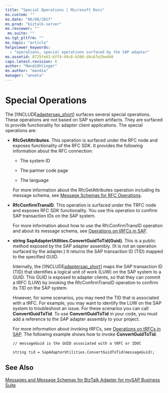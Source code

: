 ```yaml
---
title: "Special Operations | Microsoft Docs"
ms.custom: ""
ms.date: "06/08/2017"
ms.prod: "biztalk-server"
ms.reviewer: ""
 ms.suite: ""
ms.tgt_pltfrm: ""
ms.topic: "article"
helpviewer_keywords: 
  - "operations, special operations surfaced by the SAP adapter"
ms.assetid: 8725fe63-6ff4-49c8-b386-d4c67e2be440
caps.latest.revision: 6
author: "MandiOhlinger"
ms.author: "mandia"
manager: "anneta"
---
```

# Special Operations
The [!INCLUDE[adaptersap_short](../../includes/adaptersap-short-md.md)] surfaces several special operations. These operations are not based on SAP system artifacts. They are surfaced to provide functionality for adapter client applications. The special operations are:  
  
-   **RfcGetAttributes**. This operation is surfaced under the RFC node and exposes functionality of the RFC SDK. It provides the following information about the RFC connection:  
  
    -   The system ID  
  
    -   The partner code page  
  
    -   The language  
  
     For more information about the RfcGetAttributes operation including its message schema, see [Message Schemas for RFC Operations](../../adapters-and-accelerators/adapter-sap/message-schemas-for-rfc-operations.md).  
  
-   **RfcConfirmTransID**. This operation is surfaced under the TRFC node and exposes RFC SDK functionality. You use this operation to confirm SAP transaction IDs on the SAP system.  
  
     For more information about how to use the RfcConfirmTransID operation and about its message schema, see [Operations on tRFCs in SAP](../../adapters-and-accelerators/adapter-sap/operations-on-trfcs-in-sap.md).  
  
-   **string SapAdapterUtilities.ConvertGuidToTid(Guid)**. This is a public method exposed by the SAP adapter assembly. (It is not an operation surfaced by the adapter.) It returns the SAP transaction ID (TID) mapped to the specified GUID.  
  
     Internally, the [!INCLUDE[adaptersap_short](../../includes/adaptersap-short-md.md)] maps the SAP transaction ID (TID) that identifies a logical unit of work (LUW) on the SAP system to a GUID. This GUID is exposed to adapter clients, so that they can commit a tRFC (LUW) by invoking the RfcConfirmTransID operation to confirm its TID on the SAP system.  
  
     However, for some scenarios, you may need the TID that is associated with a tRFC. For example, you may want to identify the LUW on the SAP system to troubleshoot an issue. For these scenarios you can call **ConvertGuidToTid**. To use **ConvertGuidToTid** in your code, you must add a reference to the SAP adapter assembly to your project.  
  
     For more information about invoking tRFCs, see [Operations on tRFCs in SAP](../../adapters-and-accelerators/adapter-sap/operations-on-trfcs-in-sap.md). The following example shows how to invoke **ConvertGuidToTid**.  
  
    ```  
    // messageGuid is the GUID associated with a tRFC or IDOC  
  
    string tid = SapAdapterUtilities.ConvertGuidToTid(messageGuid);  
    ```  
  
## See Also  
 [Messages and Message Schemas for BizTalk Adapter for mySAP Business Suite](../../adapters-and-accelerators/adapter-sap/messages-and-message-schemas-for-biztalk-adapter-for-mysap-business-suite.md)